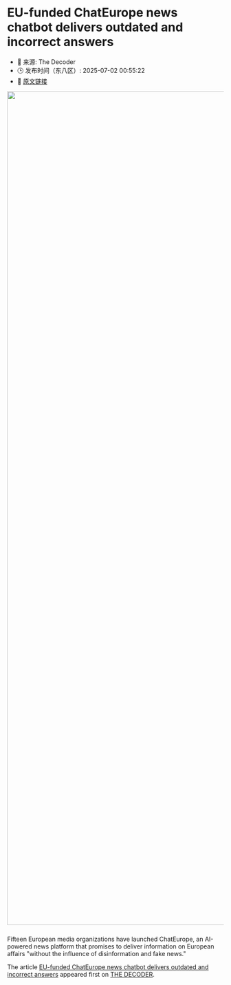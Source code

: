 # EU-funded ChatEurope news chatbot delivers outdated and incorrect answers
- 📅 来源: The Decoder
- 🕒 发布时间（东八区）: 2025-07-02 00:55:22
- 🔗 [原文链接](https://the-decoder.com/eu-funded-chateurope-news-chatbot-delivers-outdated-and-incorrect-answers/)

<p><img alt="" class="attachment-full size-full wp-post-image" height="1098" src="https://the-decoder.com/wp-content/uploads/2025/07/chat_europe_landingpage-e1751388922980.png" style="height: auto; margin-bottom: 10px;" width="1938" /></p>
<p>        Fifteen European media organizations have launched ChatEurope, an AI-powered news platform that promises to deliver information on European affairs "without the influence of disinformation and fake news."</p>
<p>The article <a href="https://the-decoder.com/eu-funded-chateurope-news-chatbot-delivers-outdated-and-incorrect-answers/">EU-funded ChatEurope news chatbot delivers outdated and incorrect answers</a> appeared first on <a href="https://the-decoder.com">THE DECODER</a>.</p>
